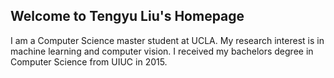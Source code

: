 ## Welcome to Tengyu Liu's Homepage

I am a Computer Science master student at UCLA. My research interest is in machine learning and computer vision. I received my bachelors degree in Computer Science from UIUC in 2015. 
